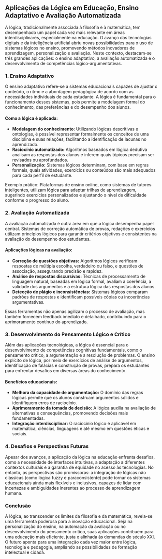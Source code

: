 ## Aplicações da Lógica em Educação, Ensino Adaptativo e Avaliação Automatizada

A lógica, tradicionalmente associada à filosofia e à matemática, tem desempenhado um papel cada vez mais relevante em áreas interdisciplinares, especialmente na educação. O avanço das tecnologias digitais e da inteligência artificial abriu novas possibilidades para o uso de sistemas lógicos no ensino, promovendo métodos inovadores de aprendizagem, personalização e avaliação. Neste contexto, destacam-se três grandes aplicações: o ensino adaptativo, a avaliação automatizada e o desenvolvimento de competências lógico-argumentativas.

### 1. Ensino Adaptativo

O ensino adaptativo refere-se a sistemas educacionais capazes de ajustar o conteúdo, o ritmo e a abordagem pedagógica de acordo com as necessidades individuais de cada estudante. A lógica é fundamental para o funcionamento desses sistemas, pois permite a modelagem formal do conhecimento, das preferências e do desempenho dos alunos.

#### Como a lógica é aplicada:

- **Modelagem do conhecimento:** Utilizando lógicas descritivas e ontologias, é possível representar formalmente os conceitos de uma disciplina e suas relações, facilitando a identificação de lacunas no aprendizado.
- **Raciocínio automatizado:** Algoritmos baseados em lógica dedutiva analisam as respostas dos alunos e inferem quais tópicos precisam ser revisados ou aprofundados.
- **Personalização:** Sistemas lógicos determinam, com base em regras formais, quais atividades, exercícios ou conteúdos são mais adequados para cada perfil de estudante.

Exemplo prático: Plataformas de ensino online, como sistemas de tutores inteligentes, utilizam lógica para adaptar trilhas de aprendizagem, sugerindo exercícios personalizados e ajustando o nível de dificuldade conforme o progresso do aluno.

### 2. Avaliação Automatizada

A avaliação automatizada é outra área em que a lógica desempenha papel central. Sistemas de correção automática de provas, redações e exercícios utilizam princípios lógicos para garantir critérios objetivos e consistentes na avaliação do desempenho dos estudantes.

#### Aplicações lógicas na avaliação:

- **Correção de questões objetivas:** Algoritmos lógicos verificam respostas de múltipla escolha, verdadeiro ou falso, e questões de associação, assegurando precisão e rapidez.
- **Análise de respostas discursivas:** Técnicas de processamento de linguagem natural, baseadas em lógica formal, avaliam a coerência, a validade dos argumentos e a estrutura lógica das respostas dos alunos.
- **Detecção de plágio e inconsistências:** Sistemas lógicos comparam padrões de respostas e identificam possíveis cópias ou incoerências argumentativas.

Essas ferramentas não apenas agilizam o processo de avaliação, mas também fornecem feedback imediato e detalhado, contribuindo para o aprimoramento contínuo do aprendizado.

### 3. Desenvolvimento do Pensamento Lógico e Crítico

Além das aplicações tecnológicas, a lógica é essencial para o desenvolvimento de competências cognitivas fundamentais, como o pensamento crítico, a argumentação e a resolução de problemas. O ensino explícito de lógica, por meio de exercícios de análise de argumentos, identificação de falácias e construção de provas, prepara os estudantes para enfrentar desafios em diversas áreas do conhecimento.

#### Benefícios educacionais:

- **Melhora da capacidade de argumentação:** O domínio das regras lógicas permite que os alunos construam argumentos sólidos e identifiquem erros de raciocínio.
- **Aprimoramento da tomada de decisão:** A lógica auxilia na avaliação de alternativas e consequências, promovendo decisões mais fundamentadas.
- **Integração interdisciplinar:** O raciocínio lógico é aplicável em matemática, ciências, linguagens e até mesmo em questões éticas e sociais.

### 4. Desafios e Perspectivas Futuras

Apesar dos avanços, a aplicação da lógica na educação enfrenta desafios, como a necessidade de interfaces intuitivas, a adaptação a diferentes contextos culturais e a garantia de equidade no acesso às tecnologias. No entanto, as perspectivas são promissoras: a integração de lógicas não clássicas (como lógica fuzzy e paraconsistente) pode tornar os sistemas educacionais ainda mais flexíveis e inclusivos, capazes de lidar com incertezas e ambiguidades inerentes ao processo de aprendizagem humana.

### Conclusão

A lógica, ao transcender os limites da filosofia e da matemática, revela-se uma ferramenta poderosa para a inovação educacional. Seja na personalização do ensino, na automação da avaliação ou no desenvolvimento do pensamento crítico, suas aplicações contribuem para uma educação mais eficiente, justa e alinhada às demandas do século XXI. O futuro aponta para uma integração cada vez maior entre lógica, tecnologia e pedagogia, ampliando as possibilidades de formação intelectual e cidadã.